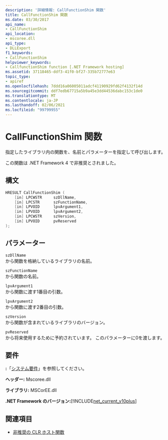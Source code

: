 ```yaml
---
description: '詳細情報: CallFunctionShim 関数'
title: CallFunctionShim 関数
ms.date: 03/30/2017
api_name:
- CallFunctionShim
api_location:
- mscoree.dll
api_type:
- DLLExport
f1_keywords:
- CallFunctionShim
helpviewer_keywords:
- CallfunctionShim function [.NET Framework hosting]
ms.assetid: 37118465-ddf3-41f0-bf27-335b72777e63
topic_type:
- apiref
ms.openlocfilehash: 7ddd16a06005011adcf41190929fd62f4132f14d
ms.sourcegitcommit: ddf7edb67715a5b9a45e3dd44536dabc153c1de0
ms.translationtype: MT
ms.contentlocale: ja-JP
ms.lasthandoff: 02/06/2021
ms.locfileid: "99799955"
---
```

# <a name="callfunctionshim-function"></a>CallFunctionShim 関数

指定したライブラリ内の関数を、名前とパラメーターを指定して呼び出します。  
  
 この関数は .NET Framework 4 で非推奨とされました。  
  
## <a name="syntax"></a>構文  
  
```cpp  
HRESULT CallFunctionShim (  
    [in] LPCWSTR     szDllName,  
    [in] LPCSTR      szFunctionName,  
    [in] LPVOID      lpvArgument1,  
    [in] LPVOID      lpvArgument2,  
    [in] LPCWSTR     szVersion,  
    [in] LPVOID      pvReserved  
);  
```  
  
## <a name="parameters"></a>パラメーター  

 `szDllName`  
 から関数を格納しているライブラリの名前。  
  
 `szFunctionName`  
 から関数の名前。  
  
 `lpvArgument1`  
 から関数に渡す1番目の引数。  
  
 `lpvArgument2`  
 から関数に渡す2番目の引数。  
  
 `szVersion`  
 から関数が含まれているライブラリのバージョン。  
  
 `pvReserved`  
 から将来使用するために予約されています。 このパラメーターに0を渡します。  
  
## <a name="requirements"></a>要件  

 **:**「[システム要件](../../get-started/system-requirements.md)」を参照してください。  
  
 **ヘッダー:** Mscoree.dll  
  
 **ライブラリ:** MSCorEE.dll  
  
 **.NET Framework のバージョン:**[!INCLUDE[net_current_v10plus](../../../../includes/net-current-v10plus-md.md)]  
  
## <a name="see-also"></a>関連項目

- [非推奨の CLR ホスト関数](deprecated-clr-hosting-functions.md)
